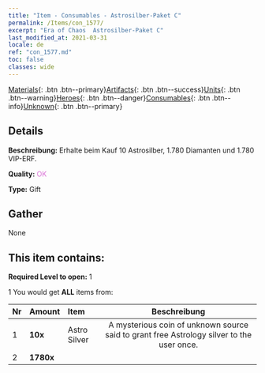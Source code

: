 ```yaml
---
title: "Item - Consumables - Astrosilber-Paket C"
permalink: /Items/con_1577/
excerpt: "Era of Chaos  Astrosilber-Paket C"
last_modified_at: 2021-03-31
locale: de
ref: "con_1577.md"
toc: false
classes: wide
---
```

 [Materials](/de/Items/){: .btn .btn--primary}[Artifacts](/de/Items/Artifacts/){: .btn .btn--success}[Units](/de/Items/Units/){: .btn .btn--warning}[Heroes](/de/Items/Heroes/){: .btn .btn--danger}[Consumables](/de/Items/Consumables/){: .btn .btn--info}[Unknown](/de/Items/Unknown/){: .btn .btn--primary}

## Details
 **Beschreibung:** Erhalte beim Kauf 10 Astrosilber, 1.780 Diamanten und 1.780 VIP-ERF.

 **Quality:** <span style="color: #DA70D6">OK</span>

 **Type:** Gift

## Gather

  None

## This item contains:

 **Required Level to open:** 1

 1 You would get **ALL** items  from:

  | Nr | Amount |     Item    | Beschreibung |
  |:---|:-------|:------------|:-----------:|
  | 1 |  **10x** | Astro Silver | A mysterious coin of unknown source said to grant free Astrology silver to the user once.  | 
  | 2 |  **1780x** | <i class="fas fa-gem"/> |  | 
